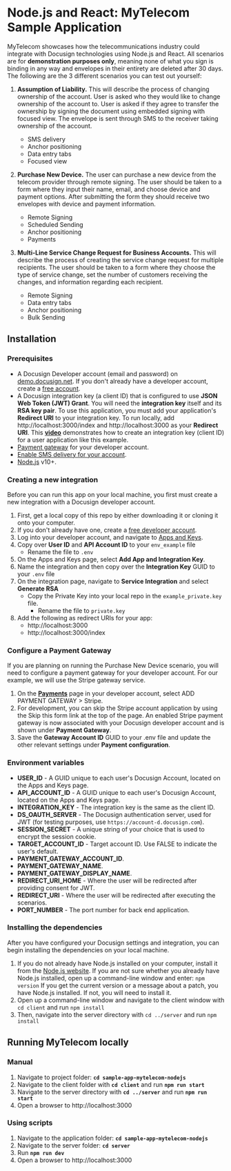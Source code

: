 # Node.js and React: MyTelecom Sample Application
MyTelecom showcases how the telecommunications industry could integrate with Docusign technologies using Node.js and React. All scenarios are for **demonstration purposes only**, meaning none of what you sign is binding in any way and envelopes in their entirety are deleted after 30 days. The following are the 3 different scenarios you can test out yourself:
1. **Assumption of Liability.**
   This will describe the process of changing ownership of the account. User is asked who they would like to change ownership of the account to. User is asked if they agree to transfer the ownership by signing the document using embedded signing with focused view. The envelope is sent through SMS to the receiver taking ownership of the account.
   * SMS delivery
   * Anchor positioning
   * Data entry tabs
   * Focused view

2. **Purchase New Device.**
   The user can purchase a new device from the telecom provider through remote signing. The user should be taken to a form where they input their name, email, and choose device and payment options. After submitting the form they should receive two envelopes with device and payment information.
   * Remote Signing
   * Scheduled Sending
   * Anchor positioning
   * Payments

3. **Multi-Line Service Change Request for Business Accounts.**
   This will describe the process of creating the service change request for multiple recipients. The user should be taken to a form where they choose the type of service change, set the number of customers receiving the changes, and information regarding each recipient.
   * Remote Signing
   * Data entry tabs
   * Anchor positioning
   * Bulk Sending

## Installation
### Prerequisites
* A Docusign Developer account (email and password) on [demo.docusign.net](https://demo.docusign.net). If you don't already have a developer account, create a [free account](https://go.docusign.com/sandbox/productshot/?elqCampaignId=16535).
* A Docusign integration key (a client ID) that is configured to use **JSON Web Token (JWT) Grant**. You will need the **integration key** itself and its **RSA key pair**. To use this application, you must add your application's **Redirect URI** to your integration key. To run locally, add http://localhost:3000/index and http://localhost:3000 as your **Redirect URI**. This [**video**](https://www.youtube.com/watch?v=GgDqa7-L0yo) demonstrates how to create an integration key (client ID) for a user application like this example.
* [Payment gateway](https://github.com/docusign/sample-app-mytelecom-nodejs#configure-a-payment-gateway) for your developer account.
* [Enable SMS delivery for your account](https://developers.docusign.com/docs/esign-rest-api/esign101/concepts/sms-delivery/).
* [Node.js](https://nodejs.org/) v10+.

### Creating a new integration
Before you can run this app on your local machine, you first must create a new integration with a Docusign developer account.
1. First, get a local copy of this repo by either downloading it or cloning it onto your computer.
2. If you don't already have one, create a [free developer account](https://go.docusign.com/o/sandbox/).
3. Log into your developer account, and navigate to [Apps and Keys](https://admindemo.docusign.com/authenticate?goTo=appsAndKeys).
4. Copy over **User ID** and **API Account ID** to your `env_example` file
   * Rename the file to `.env`
5. On the Apps and Keys page, select **Add App and Integration Key**.
6. Name the integration and then copy over the **Integration Key** GUID to your `.env` file
7. On the integration page, navigate to **Service Integration** and select **Generate RSA**
   * Copy the Private Key into your local repo in the `example_private.key` file.
     * Rename the file to `private.key`
8. Add the following as redirect URIs for your app:
   * http://localhost:3000
   * http://localhost:3000/index

### Configure a Payment Gateway
If you are planning on running the Purchase New Device scenario, you will need to configure a payment gateway for your developer account. For our example, we will use the Stripe gateway service.

1. On the [**Payments**](https://admindemo.docusign.com/authenticate?goTo=payments) page in your developer account, select ADD PAYMENT GATEWAY > Stripe.
2. For development, you can skip the Stripe account application by using the Skip this form link at the top of the page. An enabled Stripe payment gateway is now associated with your Docusign developer account and is shown under **Payment Gateway**.
3. Save the **Gateway Account ID** GUID to your .env file and update the other relevant settings under **Payment configuration**.

### Environment variables
* **USER_ID** - A GUID unique to each user's Docusign Account, located on the Apps and Keys page.
* **API_ACCOUNT_ID** - A GUID unique to each user's Docusign Account, located on the Apps and Keys page.
* **INTEGRATION_KEY** - The integration key is the same as the client ID.
* **DS_OAUTH_SERVER** - The Docusign authentication server, used for JWT (for testing purposes, use `https://account-d.docusign.com`).
* **SESSION_SECRET** - A unique string of your choice that is used to encrypt the session cookie.
* **TARGET_ACCOUNT_ID** - Target account ID. Use FALSE to indicate the user's default.
* **PAYMENT_GATEWAY_ACCOUNT_ID**.
* **PAYMENT_GATEWAY_NAME**.
* **PAYMENT_GATEWAY_DISPLAY_NAME**.
* **REDIRECT_URI_HOME** - Where the user will be redirected after providing consent for JWT.
* **REDIRECT_URI** - Where the user will be redirected after executing the scenarios.
* **PORT_NUMBER** - The port number for back end application.

### Installing the dependencies
After you have configured your Docusign settings and integration, you can begin installing the dependencies on your local machine.
1. If you do not already have Node.js installed on your computer, install it from the [Node.js website](https://nodejs.org/en/download/). If you are not sure whether you already have Node.js installed, open up a command-line window and enter: `npm version`
If you get the current version or a message about a patch, you have Node.js installed. If not, you will need to install it.
2. Open up a command-line window and navigate to the client window with `cd client` and run `npm install`
3. Then, navigate into the server directory with `cd ../server` and run `npm install`

## Running MyTelecom locally
### Manual
1. Navigate to project folder: **`cd sample-app-mytelecom-nodejs`**
2. Navigate to the client folder with **`cd client`** and run **`npm run start`**
3. Navigate to the server directory with **`cd ../server`** and run **`npm run start`**
4. Open a browser to http://localhost:3000

### Using scripts
1. Navigate to the application folder: **`cd sample-app-mytelecom-nodejs`**
2. Navigate to the server folder: **`cd server`**
3. Run **``npm run dev``**
4. Open a browser to http://localhost:3000